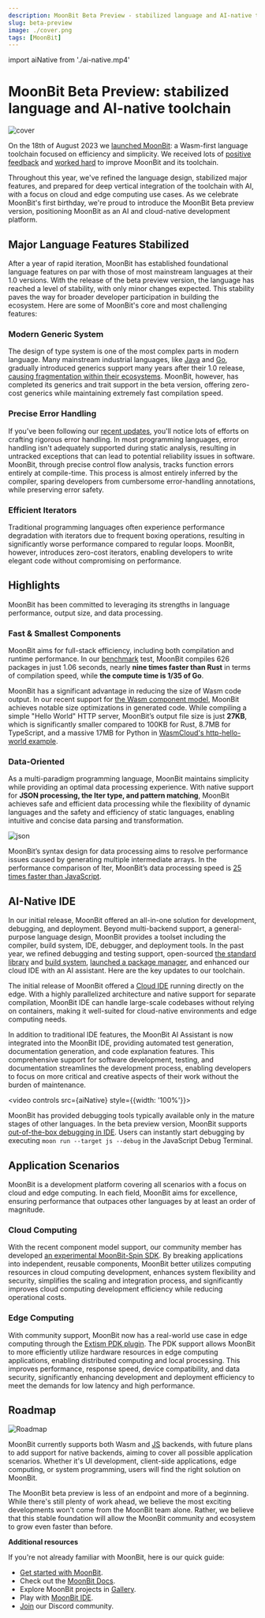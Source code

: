 ```yaml
---
description: MoonBit Beta Preview - stabilized language and AI-native toolchain
slug: beta-preview
image: ./cover.png
tags: [MoonBit]
---
```


import aiNative from './ai-native.mp4'

# MoonBit Beta Preview: stabilized language and AI-native toolchain

![cover](cover.png)

On the 18th of August 2023 we [launched MoonBit](https://www.moonbitlang.com/blog/first-announce): a Wasm-first language toolchain focused on efficiency and simplicity. We received lots of [positive feedback](https://news.ycombinator.com/item?id=37174619) and [worked hard](https://github.com/moonbitlang/core) to improve MoonBit and its toolchain.

Throughout this year, we've refined the language design, stabilized major features, and prepared for deep vertical integration of the toolchain with AI, with a focus on cloud and edge computing use cases. As we celebrate MoonBit's first birthday, we're proud to introduce the MoonBit Beta preview version, positioning MoonBit as an AI and cloud-native development platform.

## Major Language Features Stabilized

After a year of rapid iteration, MoonBit has established foundational language features on par with those of most mainstream languages at their 1.0 versions. With the release of the beta preview version, the language has reached a level of stability, with only minor changes expected. This stability paves the way for broader developer participation in building the ecosystem. Here are some of MoonBit's core and most challenging features:

### Modern Generic System

The design of type system is one of the most complex parts in modern language. Many mainstream industrial languages, like [Java](https://legacy.cs.indiana.edu/classes/jett/sstamm/) and [Go](https://go.dev/blog/intro-generics), gradually introduced generics support many years after their 1.0 release, [causing fragmentation within their ecosystems](https://news.ycombinator.com/item?id=33122514). MoonBit, however, has completed its generics and trait support in the beta version, offering zero-cost generics while maintaining extremely fast compilation speed.

### Precise Error Handling

If you’ve been following our [recent updates](/weekly-updates/), you'll notice lots of efforts on crafting rigorous error handling. In most programming languages, error handling isn't adequately supported during static analysis, resulting in untracked exceptions that can lead to potential reliability issues in software. MoonBit, through precise control flow analysis, tracks function errors entirely at compile-time. This process is almost entirely inferred by the compiler, sparing developers from cumbersome error-handling annotations, while preserving error safety.

### Efficient Iterators

Traditional programming languages often experience performance degradation with iterators due to frequent boxing operations, resulting in significantly worse performance compared to regular loops. MoonBit, however, introduces zero-cost iterators, enabling developers to write elegant code without compromising on performance.

## Highlights

MoonBit has been committed to leveraging its strengths in language performance, output size, and data processing.

### Fast & Smallest Components

MoonBit aims for full-stack efficiency, including both compilation and runtime performance. In our [benchmark](https://github.com/moonbitlang/moonbit-docs/tree/main/legacy/benchmark/fibonacci) test, MoonBit compiles 626 packages in just 1.06 seconds, nearly **nine times faster than Rust** in terms of compilation speed, while **the compute time is 1/35 of Go**.

MoonBit has a significant advantage in reducing the size of Wasm code output. In our recent support for [the Wasm component model](https://www.moonbitlang.com/blog/component-model), MoonBit achieves notable size optimizations in generated code. While compiling a simple "Hello World" HTTP server, MoonBit’s output file size is just **27KB**, which is significantly smaller compared to 100KB for Rust, 8.7MB for TypeScript, and a massive 17MB for Python in [WasmCloud's http-hello-world example](https://github.com/wasmCloud/wasmCloud/tree/main/examples).

### Data-Oriented

As a multi-paradigm programming language, MoonBit maintains simplicity while providing an optimal data processing experience. With native support for **JSON processing, the Iter type, and pattern matching**, MoonBit achieves safe and efficient data processing while the flexibility of dynamic languages and the safety and efficiency of static languages, enabling intuitive and concise data parsing and transformation.

![json](json.png)

MoonBit’s syntax design for data processing aims to resolve performance issues caused by generating multiple intermediate arrays. In the performance comparison of Iter, MoonBit’s data processing speed is [25 times faster than JavaScript](https://github.com/moonbit-community/benchmark-202404).

## AI-Native IDE

In our initial release, MoonBit offered an all-in-one solution for development, debugging, and deployment. Beyond multi-backend support, a general-purpose language design, MoonBit provides a toolset including the compiler, build system, IDE, debugger, and deployment tools. In the past year, we refined debugging and testing support, open-sourced [the standard library](https://github.com/moonbitlang/core) and [build system](https://github.com/moonbitlang/moon), [launched a package manager](https://www.moonbitlang.com/blog/intro-to-mooncakes), and enhanced our cloud IDE with an AI assistant. Here are the key updates to our toolchain.

The initial release of MoonBit offered a [Cloud IDE](https://try.moonbitlang.com/) running directly on the edge. With a highly parallelized architecture and native support for separate compilation, MoonBit IDE can handle large-scale codebases without relying on containers, making it well-suited for cloud-native environments and edge computing needs.

In addition to traditional IDE features, the MoonBit AI Assistant is now integrated into the MoonBit IDE, providing automated test generation, documentation generation, and code explanation features. This comprehensive support for software development, testing, and documentation streamlines the development process, enabling developers to focus on more critical and creative aspects of their work without the burden of maintenance.

<video controls src={aiNative} style={{width: '100%'}}></video>

MoonBit has provided debugging tools typically available only in the mature stages of other languages. In the beta preview version, MoonBit supports [out-of-the-box debugging in IDE](https://x.com/moonbitlang/status/1806479707489374338). Users can instantly start debugging by executing `moon run --target js --debug` in the JavaScript Debug Terminal.

## Application Scenarios

MoonBit is a development platform covering all scenarios with a focus on cloud and edge computing. In each field, MoonBit aims for excellence, ensuring performance that outpaces other languages by at least an order of magnitude.

### Cloud Computing

With the recent component model support, our community member has developed [an experimental MoonBit-Spin SDK](https://github.com/gmlewis/spin-moonbit-sdk). By breaking applications into independent, reusable components, MoonBit better utilizes computing resources in cloud computing development, enhances system flexibility and security, simplifies the scaling and integration process, and significantly improves cloud computing development efficiency while reducing operational costs.

### Edge Computing

With community support, MoonBit now has a real-world use case in edge computing through the [Extism PDK plugin](https://github.com/extism/moonbit-pdk). The PDK support allows MoonBit to more efficiently utilize hardware resources in edge computing applications, enabling distributed computing and local processing. This improves performance, response speed, device compatibility, and data security, significantly enhancing development and deployment efficiency to meet the demands for low latency and high performance.

## Roadmap

![Roadmap](roadmap.png)

MoonBit currently supports both Wasm and [JS](https://www.moonbitlang.com/blog/js-support) backends, with future plans to add support for native backends, aiming to cover all possible application scenarios. Whether it's UI development, client-side applications, edge computing, or system programming, users will find the right solution on MoonBit.

The MoonBit beta preview is less of an endpoint and more of a beginning. While there's still plenty of work ahead, we believe the most exciting developments won't come from the MoonBit team alone. Rather, we believe that this stable foundation will allow the MoonBit community and ecosystem to grow even faster than before.

**Additional resources**

If you're not already familiar with MoonBit, here is our quick guide:

- [Get started with MoonBit](https://www.moonbitlang.com/download/).
- Check out the [MoonBit Docs](https://github.com/moonbitlang/moonbit-docs).
- Explore MoonBit projects in [Gallery](https://www.moonbitlang.com/gallery/).
- Play with [MoonBit IDE](https://try.moonbitlang.com/).
- [Join](https://discord.gg/5d46MfXkfZ) our Discord community.
